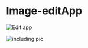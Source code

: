 # Image-editApp

![Edit app](https://github.com/sakshichoudhary12/Image-editApp/assets/137709066/31d7042f-98ed-4e87-80a8-279c422bab9a)

![including pic](https://github.com/sakshichoudhary12/Image-editApp/assets/137709066/ce700618-deb9-4991-b902-ce44ce63378c)
